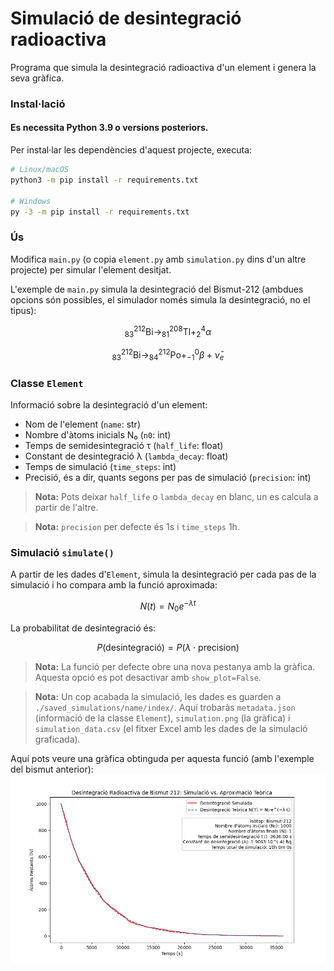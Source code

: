 # Simulació de desintegració radioactiva
Programa que simula la desintegració radioactiva d'un element i genera la seva gràfica.

### Instal·lació
#### Es necessita Python 3.9 o versions posteriors.
Per instal·lar les dependències d'aquest projecte, executa:
```bash
# Linux/macOS
python3 -m pip install -r requirements.txt

# Windows
py -3 -m pip install -r requirements.txt
```

### Ús
Modifica `main.py` (o copia `element.py` amb `simulation.py` dins d'un altre projecte) per simular l'element desitjat.

L'exemple de `main.py` simula la desintegració del Bismut-212 (ambdues opcions són possibles, el simulador només simula la desintegració, no el tipus):
```math
^{212}_{83}\text{Bi} \rightarrow ^{208}_{81}\text{Tl} + ^{4}_{2}\alpha
```
```math
^{212}_{83}\text{Bi} \rightarrow ^{212}_{84}\text{Po} + ^{0}_{-1}\beta + \bar{\nu}_e
```

### Classe `Element`
Informació sobre la desintegració d'un element:
- Nom de l'element (`name`: str)
- Nombre d'àtoms inicials N₀ (`n0`: int)
- Temps de semidesintegració τ (`half_life`: float)
- Constant de desintegració λ (`lambda_decay`: float)
- Temps de simulació (`time_steps`: int)
- Precisió, és a dir, quants segons per pas de simulació (`precision`: int)

> **Nota:** Pots deixar `half_life` o `lambda_decay` en blanc, un es calcula a partir de l'altre.

> **Nota:** `precision` per defecte és 1s i `time_steps` 1h.

### Simulació `simulate()`
A partir de les dades d'`Element`, simula la desintegració per cada pas de la simulació i ho compara amb la funció aproximada:
```math
N(t) = N_0 e^{-\lambda t}
```
La probabilitat de desintegració és:
```math
P(\text{desintegració}) = P(\lambda \cdot \text{precision})
```
> **Nota:** La funció per defecte obre una nova pestanya amb la gràfica. Aquesta opció es pot desactivar amb `show_plot=False`.

> **Nota:** Un cop acabada la simulació, les dades es guarden a `./saved_simulations/name/index/`. Aquí trobaràs `metadata.json` (informació de la classe `Element`), `simulation.png` (la gràfica) i `simulation_data.csv` (el fitxer Excel amb les dades de la simulació graficada).

Aquí pots veure una gràfica obtinguda per aquesta funció (amb l'exemple del bismut anterior):
![Bismut-212](saved_simulations/Bismut-212/2/simulation.png)
